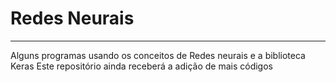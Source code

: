 # Redes Neurais
---
Alguns programas usando os conceitos de Redes neurais e a biblioteca Keras
Este repositório ainda receberá a adição de mais códigos